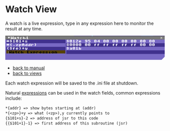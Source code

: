 # Watch View

A watch is a live expression, type in any expression here to monitor the result at any time.

![Watch View](img/WatchView.png)

* [back to manual](index.md)
* [back to views](views.md)

Each watch expression will be saved to the .ini file at shutdown.

Natural [expressions](expressions.MD) can be used in the watch fields, common expressions include:

    *{addr} => show bytes starting at (addr)
    *{<zp>}+y => what (<zp>),y currently points to
    {$101+s}-2 => address of jsr to this code
    {{$101+1}-1} => first address of this subroutine (jsr)
